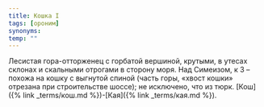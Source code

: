 ```yaml
---
title: Кошка I
tags: [ороним]
synonyms:
temp: ""
---
```


Лесистая гора-отторженец с горбатой вершиной, крутыми, в утесах склонах и
скальными отрогами в сторону моря. Над Симеизом, к З – похожа на кошку с
выгнутой спиной (часть горы, «хвост кошки» отрезана при строительстве шоссе); не
исключено, что из тюрк. [Кош]({% link _terms/кош.md %})-[Кая]({% link _terms/кая.md %}).
